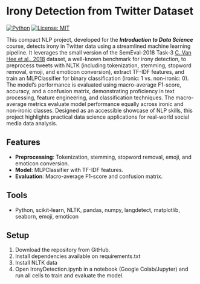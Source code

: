 # Irony Detection from Twitter Dataset
[![Python](https://img.shields.io/badge/python-3.8+-blue.svg)](https://www.python.org/)
[![License: MIT](https://img.shields.io/badge/License-MIT-yellow.svg)](https://opensource.org/licenses/MIT)

This compact NLP project, developed for the **_Introduction to Data Science_** course, detects irony in Twitter data using a streamlined machine learning pipeline. It leverages the small version of the SemEval-2018 Task-3 [C. Van Hee et al., 2018](https://aclanthology.org/S18-1005.pdf) dataset, a well-known benchmark for irony detection, to preprocess tweets with NLTK (including tokenization, stemming, stopword removal, emoji, and emoticon conversion), extract TF-IDF features, and train an MLPClassifier for binary classification (ironic: 1 vs. non-ironic: 0). The model’s performance is evaluated using macro-average F1-score, accuracy, and a confusion matrix, demonstrating proficiency in text processing, feature engineering, and classification techniques. The macro-average metrics evaluate model performance equally across ironic and non-ironic classes. Designed as an accessible showcase of NLP skills, this project highlights practical data science applications for real-world social media data analysis.

## Features
- **Preprocessing**: Tokenization, stemming, stopword removal, emoji, and emoticon conversion.
- **Model**: MLPClassifier with TF-IDF features.
- **Evaluation**: Macro-average F1-score and confusion matrix.

## Tools
- Python, scikit-learn, NLTK, pandas, numpy, langdetect, matplotlib, seaborn, emoji, emoticon

## Setup
1. Download the repository from GitHub.
2. Install dependencies available on requirements.txt
3. Install NLTK data
4. Open IronyDetection.ipynb in a notebook (Google Colab/Jupyter) and run all cells to train and evaluate the model.
